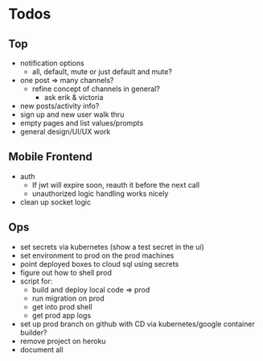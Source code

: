 # Todos

## Top
  - notification options
    - all, default, mute
      or just default and mute?
  - one post => many channels?
    - refine concept of channels in general?
      - ask erik & victoria
  - new posts/activity info?
  - sign up and new user walk thru
  - empty pages and list values/prompts
  - general design/UI/UX work

## Mobile Frontend
  - auth
    - If jwt will expire soon, reauth it before the next call
    - unauthorized logic handling works nicely
  - clean up socket logic

## Ops
- set secrets via kubernetes (show a test secret in the ui)
- set environment to prod on the prod machines
- point deployed boxes to cloud sql using secrets
- figure out how to shell prod
- script for:
  - build and deploy local code => prod
  - run migration on prod
  - get into prod shell
  - get prod app logs
- set up prod branch on github with CD via
  kubernetes/google container builder?
- remove project on heroku
- document all
